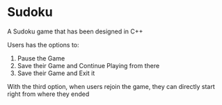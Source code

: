 # Sudoku
A Sudoku game that has been designed in C++

Users has the options to:
  1) Pause the Game
  2) Save their Game and Continue Playing from there
  3) Save their Game and Exit it
  
With the third option, when users rejoin the game, they can directly start right from where they ended  
